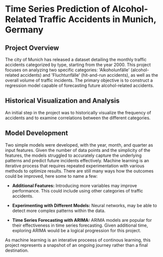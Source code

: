 # Time Series Prediction of Alcohol-Related Traffic Accidents in Munich, Germany

## Project Overview
The city of Munich has released a dataset detailing the monthly traffic accidents categorized by type, starting from the year 2000. This project focuses on analyzing two specific categories: 'Alkoholunfälle' (alcohol-related accidents) and 'Fluchtunfälle' (hit-and-run accidents), as well as the overall volume of traffic incidents. The primary objective is to construct a regression model capable of forecasting future alcohol-related accidents.

## Historical Visualization and Analysis
An initial step in the project was to historically visualize the frequency of accidents and to examine correlations between the different categories. 

## Model Development
Two simple models were developed, with the year, month, and quarter as input features. Given the number of data points and the simplicity of the features, the models struggled to accurately capture the underlying patterns and predict future incidents effectively. Machine learning is an iterative process that requires repeated experimentation with various methods to optimize results.
There are still many ways how the outcomes could be improved, here some to name a few:

- **Additional Features:** Introducing more variables may improve performance. This could include using other categories of traffic accidents.
  
- **Experimenting with Different Models:** Neural networks, may be able to detect more complex patterns within the data. 

- **Time Series Forecasting with ARIMA:** ARIMA models are popular for their effectiveness in time series forecasting. Given additional time, exploring ARIMA would be a logical progression for this project. 

As machine learning is an interative proceess of continous learning, this project represents a snapshot of an ongoing journey rather than a final destination.

